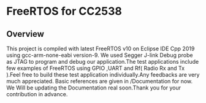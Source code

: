 # FreeRTOS for CC2538
## Overview
This project is compiled with latest FreeRTOS v10 on Eclipse IDE Cpp 2019 using gcc-arm-none-eabi version-9. We used Segger J-link Debug probe as JTAG to program and debug our application.The test applications include few examples of FreeRTOS using GPIO ,UART and Rf( Radio Rx and Tx ).Feel free to build these test application individually.Any feedbacks are very much appreciated. Basic references are given in /Documentation for now. We Will be updating the Documentation real soon.Thank you for your contribution in advance.  
